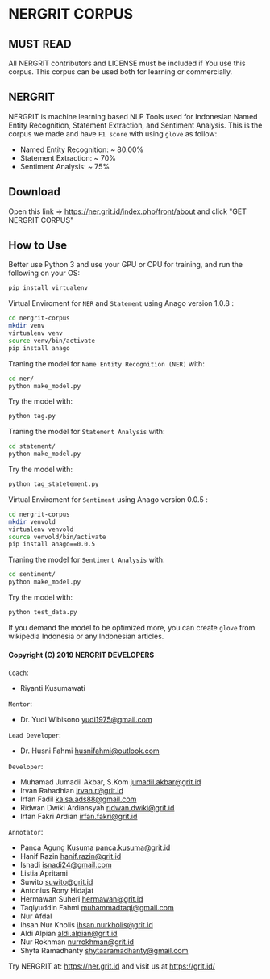 # NERGRIT CORPUS

## MUST READ
All NERGRIT contributors and LICENSE must be included if You use this corpus. This corpus can be used both for learning or commercially.

## NERGRIT
NERGRIT is machine learning based NLP Tools used for Indonesian Named Entity Recognition, Statement Extraction, and Sentiment Analysis. This is the corpus we made and have `F1 score` with using `glove` as follow:

  - Named Entity Recognition: ~ 80.00%
  - Statement Extraction: ~ 70%
  - Sentiment Analysis: ~ 75%

## Download
Open this link => https://ner.grit.id/index.php/front/about
and click "GET NERGRIT CORPUS"
## How to Use
Better use Python 3 and use your GPU or CPU for training, and run the following on your OS:
```bash
pip install virtualenv
```
Virtual Enviroment for `NER` and `Statement` using Anago version 1.0.8 :
```bash
cd nergrit-corpus
mkdir venv
virtualenv venv
source venv/bin/activate
pip install anago
```
Traning the model for `Name Entity Recognition (NER)` with:
```bash
cd ner/
python make_model.py
```
Try the model with:
```bash
python tag.py
```

Traning the model for `Statement Analysis` with:
```bash
cd statement/
python make_model.py
```
Try the model with:
```bash
python tag_statetement.py
```

Virtual Enviroment for `Sentiment` using Anago version 0.0.5 :
```bash
cd nergrit-corpus
mkdir venvold
virtualenv venvold
source venvold/bin/activate
pip install anago==0.0.5
```
Traning the model for `Sentiment Analysis` with:
```bash
cd sentiment/
python make_model.py
```
Try the model with:
```bash
python test_data.py
```
If you demand the model to be optimized more, you can create `glove` from wikipedia Indonesia or any Indonesian articles.
#### Copyright (C) 2019 NERGRIT DEVELOPERS
`Coach`:
  - Riyanti Kusumawati
 
`Mentor`:
  - Dr. Yudi Wibisono <yudi1975@gmail.com>
 
`Lead Developer`:
  - Dr. Husni Fahmi <husnifahmi@outlook.com>
 
 `Developer`:
  - Muhamad Jumadil Akbar, S.Kom <jumadil.akbar@grit.id>
  - Irvan Rahadhian <irvan.r@grit.id>
  - Irfan Fadil <kaisa.ads88@gmail.com>
  - Ridwan Dwiki Ardiansyah <ridwan.dwiki@grit.id>
  - Irfan Fakri Ardian <irfan.fakri@grit.id>

`Annotator`:
  - Panca Agung Kusuma <panca.kusuma@grit.id>
  - Hanif Razin <hanif.razin@grit.id>
  - Isnadi <isnadi24@gmail.com>
  - Listia Apritami
  - Suwito <suwito@grit.id>
  - Antonius Rony Hidajat
  - Hermawan Suheri <hermawan@grit.id>
  - Taqiyuddin Fahmi <muhammadtaqi@gmail.com>
  - Nur Afdal
  - Ihsan Nur Kholis <ihsan.nurkholis@grit.id>
  - Aldi Alpian <aldi.alpian@grit.id>
  - Nur Rokhman <nurrokhman@grit.id>
  - Shyta Ramadhanty <shytaaramadhanty@gmail.com>
  
Try NERGRIT at: https://ner.grit.id and visit us at https://grit.id/
